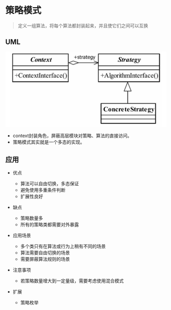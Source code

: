# 策略模式

> 定义一组算法，将每个算法都封装起来，并且使它们之间可以互换

## UML
![-w820](media/15524656510686.jpg)

* context封装角色，屏蔽高层模块对策略、算法的直接访问。
* 策略模式其实就是一个多态的实现。

## 应用
* 优点
    * 算法可以自由切换，多态保证
    * 避免使用多重条件判断
    * 扩展性良好
* 缺点
    * 策略数量多
    * 所有的策略类都需要对外暴露
* 应用场景
    * 多个类只有在算法或行为上稍有不同的场景
    * 算法需要自由切换的场景
    * 需要屏蔽算法规则的场景
    
* 注意事项
    * 若策略数量增大到一定量级，需要考虑使用混合模式
* 扩展
    * 策略枚举